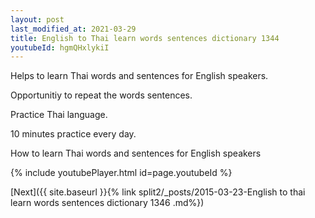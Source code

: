 ```yaml
---
layout: post
last_modified_at: 2021-03-29
title: English to Thai learn words sentences dictionary 1344 
youtubeId: hgmQHxlykiI
---
```

 
 
Helps to learn Thai words and sentences for English speakers.

Opportunitiy to repeat the words sentences. 

Practice Thai language. 
 
10 minutes practice every day. 
 
How to learn Thai words and sentences for English speakers 
 
{% include youtubePlayer.html id=page.youtubeId %}
 
 
[Next]({{ site.baseurl }}{% link  split2/_posts/2015-03-23-English to thai learn words sentences dictionary 1346 .md%})
 
